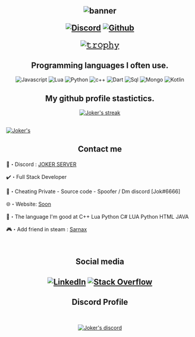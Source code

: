 <h2 align="center">

  
<p align="center">
  
![banner](https://user-images.githubusercontent.com/108135973/175662990-6f6e31ea-da11-4fdd-96d6-93a2a61cd810.png)


</p>
<p align="center">
    <a href="https://discord.gg/hHzVZrAsnp">
   <img alt="Discord" src="https://img.shields.io/badge/Discord-Jok%236666-7289DA?style=for-the-badge&logo=discord&logoColor=7289DA&logoWidth=10&labelColor=000'"></a>  
  <a href="https://github.com/Jokerr6666">
   <img alt="Github" src="https://img.shields.io/github/followers/Jokerr6666?color=7289DA&logo=github&label=Followers&style=for-the-badge&logoWidth=10&labelColor=000'"></a>   
  
  
[![𝚝𝚛𝚘𝚙𝚑𝚢](https://github-profile-trophy.vercel.app/?username=ryo-ma&column=8&margin-w=20&margin-h=0&no-bg=true&no-frame=true&theme=tokyonight)](https://github.com/ryo-ma)

<h2 align="center">Programming languages I often use.</h2>
<p align="center">
  <img alt="Javascript" src="https://img.shields.io/badge/-JavaScript-090909?style=for-the-badge&logo=JavaScript&logoColor=E9D54D"></a> 
  <img alt="Lua" src="https://img.shields.io/badge/-Lua-090909?style=for-the-badge&logo=Lua&logoColor=00008B"></a> 
  <img alt="Python" src="https://img.shields.io/badge/-Python-090909?style=for-the-badge&logo=Python&logoColor=ffffe0"></a> 
  <img alt="c++" src="https://img.shields.io/badge/-C++-090909?style=for-the-badge&logo=C%2b%2b&logoColor=6296CC"></a> 
  <img alt="Dart" src="https://img.shields.io/badge/-Dart-090909?style=for-the-badge&logo=dart&logoColor=097CDB"></a>    
  <img alt="Sql" src="https://img.shields.io/badge/-Sql-090909?style=for-the-badge&logo=mysql&logoColor=00648B"></a> 
  <img alt="Mongo" src="https://img.shields.io/badge/-MongoDB-090909?style=for-the-badge&logo=MongoDB&logoColor=00648B"></a> 
  <img alt="Kotlin" src="https://img.shields.io/badge/-Kotlin-090909?style=for-the-badge&logo=Kotlin&logoColor=00648B"></a> 
</p>



<h2 align="center">My github profile stastictics.</h2>

<p align="center">
    <a href="https://github.com/Jokerr6666">
        <img title="Jokerr stats" alt="Joker's streak" src="https://github-readme-streak-stats.herokuapp.com/?user=Jokerr6666&theme=dark&hide_border=true&stroke=f53b3b"/>
    </a>
</p><br>
<a href="https://github.com/Jokerr6666"><img alt=Joker's Activity Graph" src="https://activity-graph.herokuapp.com/graph?username=Jokerr6666&bg_color=0D1117&color=eca15b&line=eca15b&point=FFFFFF&hide_border=true" /></a>
  



<h2 align="center">Contact me</h2>

💢・Discord : [JOKER SERVER](https://discord.gg/hHzVZrAsnp)

✔️・Full Stack Developer

📩・Cheating Private - Source code - Spoofer / Dm discord [Jok#6666]

🌐・Website: [Soon](Soon)

📮・The language I'm good at C++ Lua Python C#  LUA  Python  HTML JAVA 

🎮・Add friend in steam : [Sarnax](https://steamcommunity.com/id/sarnaxOfficial/)

</pre><br>

<h2 align="center">Social media</h2>

<h2 align="center"</h2>

[![LinkedIn](https://img.shields.io/badge/Youtube----red)]([https://www.youtube.com/channel/UCH4kNKY-dRlMu7UX1TyHcRw](https://www.youtube.com/channel/UCAGwb9DjuCwxYlnliRiBX9g))
[![Stack Overflow](https://img.shields.io/badge/-Stackoverflow-FE7A16?logo=stack-overflow&logoColor=white)](https://stackoverflow.com/users/17776779/sarnax) 

<h2 align="center">Discord Profile</h2><br>
  <p align="center">
    <a href="https://discord.com/users/943374631644045363">
        <img title="Joker server discord" alt="Joker's discord" src="https://discord.c99.nl/widget/theme-1/943374631644045363.png"/>
    </a>
</p>
